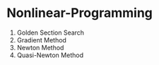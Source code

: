 # Nonlinear-Programming

1) Golden Section Search <br>
2) Gradient Method <br>
3) Newton Method <br>
4) Quasi-Newton Method<br>
